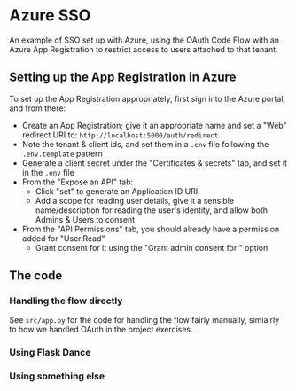 # Azure SSO

An example of SSO set up with Azure, using the OAuth Code Flow with an Azure App Registration to restrict access to users attached to that tenant.

## Setting up the App Registration in Azure
To set up the App Registration appropriately, first sign into the Azure portal, and from there:
* Create an App Registration; give it an appropriate name and set a "Web" redirect URI to: `http://localhost:5000/auth/redirect`
* Note the tenant & client ids, and set them in a `.env` file following the `.env.template` pattern
* Generate a client secret under the "Certificates & secrets" tab, and set it in the `.env` file
* From the "Expose an API" tab:
  * Click "set" to generate an Application ID URI
  * Add a scope for reading user details, give it a sensible name/description for reading the user's identity, and allow both Admins & Users to consent
* From the "API Permissions" tab, you should already have a permission added for "User.Read"
  * Grant consent for it using the "Grant admin consent for <Tenant>" option

## The code

### Handling the flow directly
See `src/app.py` for the code for handling the flow fairly manually, simialrly to how we handled OAuth in the project exercises.

### Using Flask Dance


### Using something else